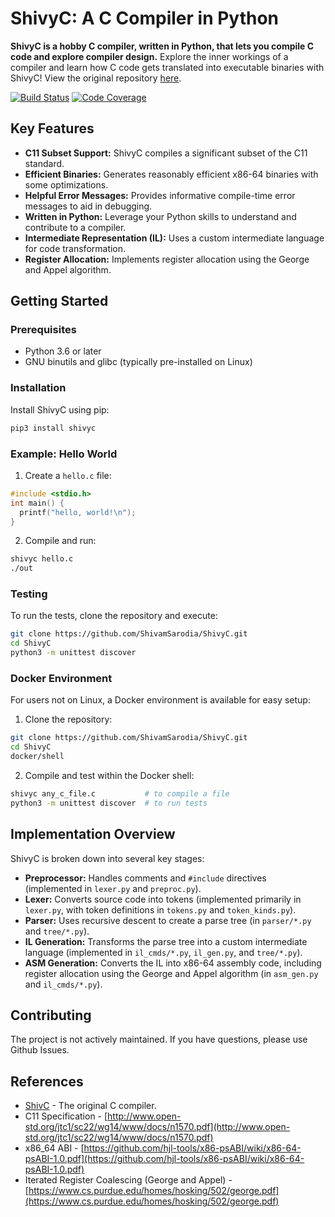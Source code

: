 # ShivyC: A C Compiler in Python

**ShivyC is a hobby C compiler, written in Python, that lets you compile C code and explore compiler design.** Explore the inner workings of a compiler and learn how C code gets translated into executable binaries with ShivyC! View the original repository [here](https://github.com/ShivamSarodia/ShivyC).

[![Build Status](https://travis-ci.org/ShivamSarodia/ShivyC.svg?branch=master)](https://travis-ci.org/ShivamSarodia/ShivyC)
[![Code Coverage](https://codecov.io/gh/ShivamSarodia/ShivyC/branch/master/graph/badge.svg)](https://codecov.io/gh/ShivamSarodia/ShivyC)

## Key Features

*   **C11 Subset Support:** ShivyC compiles a significant subset of the C11 standard.
*   **Efficient Binaries:** Generates reasonably efficient x86-64 binaries with some optimizations.
*   **Helpful Error Messages:** Provides informative compile-time error messages to aid in debugging.
*   **Written in Python:** Leverage your Python skills to understand and contribute to a compiler.
*   **Intermediate Representation (IL):** Uses a custom intermediate language for code transformation.
*   **Register Allocation:** Implements register allocation using the George and Appel algorithm.

## Getting Started

### Prerequisites

*   Python 3.6 or later
*   GNU binutils and glibc (typically pre-installed on Linux)

### Installation

Install ShivyC using pip:

```bash
pip3 install shivyc
```

### Example: Hello World

1.  Create a `hello.c` file:

```c
#include <stdio.h>
int main() {
  printf("hello, world!\n");
}
```

2.  Compile and run:

```bash
shivyc hello.c
./out
```

### Testing

To run the tests, clone the repository and execute:

```bash
git clone https://github.com/ShivamSarodia/ShivyC.git
cd ShivyC
python3 -m unittest discover
```

### Docker Environment

For users not on Linux, a Docker environment is available for easy setup:

1.  Clone the repository:

```bash
git clone https://github.com/ShivamSarodia/ShivyC.git
cd ShivyC
docker/shell
```

2.  Compile and test within the Docker shell:

```bash
shivyc any_c_file.c           # to compile a file
python3 -m unittest discover  # to run tests
```

## Implementation Overview

ShivyC is broken down into several key stages:

*   **Preprocessor:** Handles comments and `#include` directives (implemented in `lexer.py` and `preproc.py`).
*   **Lexer:** Converts source code into tokens (implemented primarily in `lexer.py`, with token definitions in `tokens.py` and `token_kinds.py`).
*   **Parser:** Uses recursive descent to create a parse tree (in `parser/*.py` and `tree/*.py`).
*   **IL Generation:** Transforms the parse tree into a custom intermediate language (implemented in `il_cmds/*.py`, `il_gen.py`, and `tree/*.py`).
*   **ASM Generation:** Converts the IL into x86-64 assembly code, including register allocation using the George and Appel algorithm (in `asm_gen.py` and `il_cmds/*.py`).

## Contributing

The project is not actively maintained.  If you have questions, please use Github Issues.

## References

*   [ShivC](https://github.com/ShivamSarodia/ShivC) - The original C compiler.
*   C11 Specification - [http://www.open-std.org/jtc1/sc22/wg14/www/docs/n1570.pdf](http://www.open-std.org/jtc1/sc22/wg14/www/docs/n1570.pdf)
*   x86\_64 ABI - [https://github.com/hjl-tools/x86-psABI/wiki/x86-64-psABI-1.0.pdf](https://github.com/hjl-tools/x86-psABI/wiki/x86-64-psABI-1.0.pdf)
*   Iterated Register Coalescing (George and Appel) - [https://www.cs.purdue.edu/homes/hosking/502/george.pdf](https://www.cs.purdue.edu/homes/hosking/502/george.pdf)